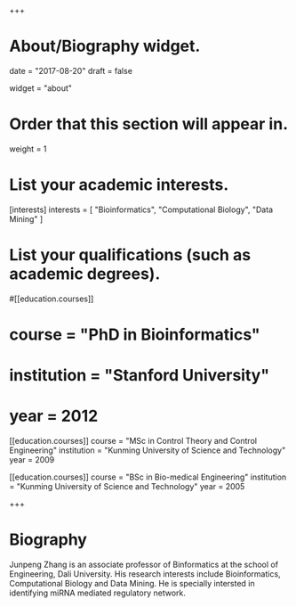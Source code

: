 +++
# About/Biography widget.

date = "2017-08-20"
draft = false

widget = "about"

# Order that this section will appear in.
weight = 1

# List your academic interests.
[interests]
  interests = [
    "Bioinformatics",
    "Computational Biology",
    "Data Mining"
  ]

# List your qualifications (such as academic degrees).
#[[education.courses]]
#  course = "PhD in Bioinformatics"
#  institution = "Stanford University"
#  year = 2012

[[education.courses]]
  course = "MSc in Control Theory and Control Engineering"
  institution = "Kunming University of Science and Technology"
  year = 2009

[[education.courses]]
  course = "BSc in Bio-medical Engineering"
  institution = "Kunming University of Science and Technology"
  year = 2005
 
+++

# Biography

Junpeng Zhang is an associate professor of Binformatics at the school of Engineering, Dali University. His research interests include Bioinformatics, Computational Biology and Data Mining. He is specially intersted in identifying miRNA mediated regulatory network.

